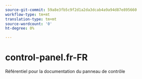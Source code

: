 ```yaml
---
source-git-commit: 59a8e3fb5c9f2d1a2da3dcab4a9a94d87e895660
workflow-type: tm+mt
translation-type: tm+mt
source-wordcount: '0'
ht-degree: 0%

---
```

# control-panel.fr-FR

Référentiel pour la documentation du panneau de contrôle
